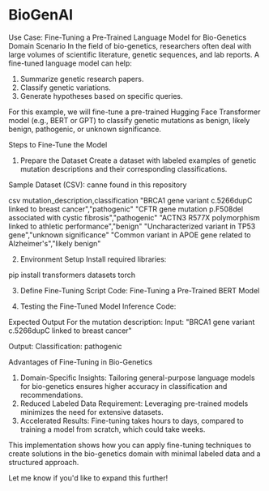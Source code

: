 # BioGenAI

Use Case: Fine-Tuning a Pre-Trained Language Model for Bio-Genetics Domain
Scenario
In the field of bio-genetics, researchers often deal with large volumes of scientific literature, genetic sequences, and lab reports. A fine-tuned language model can help:

1) Summarize genetic research papers.
2) Classify genetic variations.
3) Generate hypotheses based on specific queries.

For this example, we will fine-tune a pre-trained Hugging Face Transformer model (e.g., BERT or GPT) to classify genetic mutations as benign, likely benign, pathogenic, or unknown significance.

Steps to Fine-Tune the Model
1. Prepare the Dataset
Create a dataset with labeled examples of genetic mutation descriptions and their corresponding classifications.

Sample Dataset (CSV): canne found in this repository

csv
mutation_description,classification
"BRCA1 gene variant c.5266dupC linked to breast cancer","pathogenic"
"CFTR gene mutation p.F508del associated with cystic fibrosis","pathogenic"
"ACTN3 R577X polymorphism linked to athletic performance","benign"
"Uncharacterized variant in TP53 gene","unknown significance"
"Common variant in APOE gene related to Alzheimer's","likely benign"

2. Environment Setup
Install required libraries:

pip install transformers datasets torch

3. Define Fine-Tuning Script
Code: Fine-Tuning a Pre-Trained BERT Model

4. Testing the Fine-Tuned Model
Inference Code:

Expected Output
For the mutation description:
Input:
"BRCA1 gene variant c.5266dupC linked to breast cancer"

Output:
Classification: pathogenic

Advantages of Fine-Tuning in Bio-Genetics

1) Domain-Specific Insights: Tailoring general-purpose language models for bio-genetics ensures higher accuracy in classification and recommendations.
2) Reduced Labeled Data Requirement: Leveraging pre-trained models minimizes the need for extensive datasets.
3) Accelerated Results: Fine-tuning takes hours to days, compared to training a model from scratch, which could take weeks.

This implementation shows how you can apply fine-tuning techniques to create solutions in the bio-genetics domain with minimal labeled data and a structured approach. 

Let me know if you'd like to expand this further!


